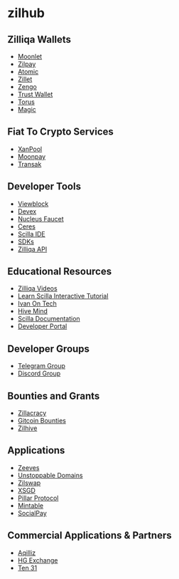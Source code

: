 # zilhub

## Zilliqa Wallets

* [Moonlet]()
* [Zilpay]()
* [Atomic]()
* [Zillet]()
* [Zengo]()
* [Trust Wallet]()
* [Torus]()
* [Magic]()

## Fiat To Crypto Services

* [XanPool](https://xanpool.com/)
* [Moonpay](https://www.moonpay.com/)
* [Transak](https://transak.com/)

## Developer Tools

* [Viewblock](https://viewblock.io/zilliqa)
* [Devex](https://devex.zilliqa.com/)
* [Nucleus Faucet](https://dev-wallet.zilliqa.com/faucet)
* [Ceres](https://dev.zilliqa.com/docs/dev/dev-tools-ceres)
* [Scilla IDE](https://ide.zilliqa.com/)
* [SDKs](https://dev.zilliqa.com/docs/dev/dev-tools-zilliqajs)
* [Zilliqa API](https://dev.zilliqa.com/docs/apis/api-introduction)

## Educational Resources
* [Zilliqa Videos]()
* [Learn Scilla Interactive Tutorial]()
* [Ivan On Tech]()
* [Hive Mind]()
* [Scilla Documentation]()
* [Developer Portal]()

## Developer Groups
* [Telegram Group]()
* [Discord Group]()

## Bounties and Grants
* [Zillacracy](https://zillacracy.com/)
* [Gitcoin Bounties](https://gitcoin.co/zilliqa)
* [Zilhive](https://zilhive.org/)


## Applications

* [Zeeves](https://zeeves.io/)
* [Unstoppable Domains](https://unstoppabledomains.com/)
* [Zilswap](https://zilswap.io/swap)
* [XSGD](https://www.xfers.com/sg/stablecoin)
* [Pillar Protocol](https://pillarprotocol.com/)
* [Mintable](https://zilliqa.mintable.app/)
* [SocialPay](https://social.zilliqa.com/)

## Commercial Applications & Partners
* [Aqilliz]()
* [HG Exchange]()
* [Ten 31]()

